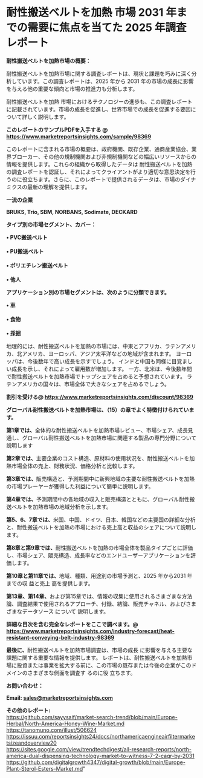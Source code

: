 # 耐性搬送ベルトを加熱 市場 2031 年までの需要に焦点を当てた 2025 年調査レポート

<strong><b>耐性搬送ベルトを加熱市場の概要：</b></strong>

耐性搬送ベルトを加熱市場に関する調査レポートは、現状と課題を巧みに深く分析しています。この調査レポートは、2025 年から 2031 年の市場の成長に影響を与える他の重要な傾向と市場の推進力も分析します。

耐性搬送ベルトを加熱 市場におけるテクノロジーの進歩も、この調査レポートに記載されています。市場の成長を促進し、世界市場での成長を促進する要因について詳しく説明します。

<strong>このレポートのサンプルPDFを入手する @ <a href=https://www.marketreportsinsights.com/sample/98369>https://www.marketreportsinsights.com/sample/98369</a></strong>

このレポートに含まれる市場の概要は、政府機関、既存企業、通商産業協会、業界ブローカー、その他の規制機関および非規制機関などの幅広いリソースからの情報を提供します。これらの組織から取得したデータは 耐性搬送ベルトを加熱 の調査レポートを認証し、それによってクライアントがより適切な意思決定を行うのに役立ちます。さらに、このレポートで提供されるデータは、市場のダイナミクスの最新の理解を提供します。

<strong>一流の企業</strong>

<strong><b>BRUKS, Trio, SBM, NORBANS, Sodimate, DECKARD</b></strong>

<strong><b>タイプ別の市場セグメント、カバー：</b></strong>

<strong>• PVC搬送ベルト<br><br>• PU搬送ベルト<br><br>• ポリエチレン搬送ベルト<br><br>• 他人</strong>

<strong><b>アプリケーション別の市場セグメントは、次のように分類できます。</b></strong>

<strong>• 車<br><br>• 食物<br><br>• 採掘</strong>

 地理的には、耐性搬送ベルトを加熱の市場には、中東とアフリカ、ラテンアメリカ、北アメリカ、ヨーロッパ、アジア太平洋などの地域が含まれます。 ヨーロッパは、今後数年で高い成長を示すでしょう。 インドと中国も同様に目覚ましい成長を示し、それによって雇用数が増加します。 一方、北米は、今後数年間で耐性搬送ベルトを加熱市場でトップシェアを占めると予想されています。 ラテンアメリカの国々は、市場全体で大きなシェアを占めるでしょう。

<strong>割引を受ける@ <a href=https://www.marketreportsinsights.com/discount/98369>https://www.marketreportsinsights.com/discount/98369</a></strong>

<strong><b>グローバル耐性搬送ベルトを加熱市場は、（15）の章でよく特徴付けられています。</b></strong>

<strong><b>第</b></strong><strong><b>1章では、</b></strong>全体的な耐性搬送ベルトを加熱市場レビュー、市場シェア、成長見通し、グローバル耐性搬送ベルトを加熱市場に関連する製品の専門分野について説明します

<strong><b>第2章では、</b></strong>主要企業のコスト構造、原材料の使用状況を、耐性搬送ベルトを加熱市場全体の売上、財務状況、価格分析と比較します。

<strong><b>第3章では、</b></strong>販売構造と、予測期間中に新興地域の主要な耐性搬送ベルトを加熱の市場プレーヤーが獲得した利益について簡単に説明します。

<strong><b>第4章では、</b></strong>予測期間中の各地域の収入と販売構造とともに、グローバル耐性搬送ベルトを加熱市場の地域分析を示します。

<strong><b>第5、6、7章では、</b></strong>米国、中国、ドイツ、日本、韓国などの主要国の詳細な分析と、耐性搬送ベルトを加熱の市場における売上高と収益のシェアについて説明します。

<strong><b>第8章と第9章では、</b></strong>耐性搬送ベルトを加熱の市場全体を製品タイプごとに評価し、市場シェア、販売構造、成長率などのエンドユーザーアプリケーションを評価します。

<strong><b>第10章と第11章では、</b></strong>地域、種類、用途別の市場予測と、2025 年から2031 年までの収 益と売上 高を提供します。

<strong><b>第13章、第14章、</b></strong>および第15章では、情報の収集に使用されるさまざまな方法論、調査結果で使用されるアプローチ、付録、結論、販売チャネル、およびさまざまなデータソース について 説明します。

<strong>詳細な目次を含む完全なレポートをここで調べます。@ <a href=https://www.marketreportsinsights.com/industry-forecast/heat-resistant-conveying-belt-industry-98369>https://www.marketreportsinsights.com/industry-forecast/heat-resistant-conveying-belt-industry-98369</a></strong>

<strong><b>最後に、</b></strong>耐性搬送ベルトを加熱市場調査は、市場の成長 に影響を</a>与える主要な課題に関する重要な情報を提供します。 レポートは、耐性搬送ベルトを加熱市場に投資または事業を拡大する前に、この市場の既存または今後の企業がこのドメインのさまざまな側面を調査す るのに役 立ちます。

<strong><b>お問い合わせ：</b></strong>

<strong>Email: </strong><a href=mailto:sales@marketreportsinsights.com><strong>sales@marketreportsinsights.com</strong></a>

<strong>その他のレポート:</strong>
<br>
<a href=https://github.com/sayysaif/market-search-trend/blob/main/Europe-Herbal/North-America-Honey-Wine-Market.md>https://github.com/sayysaif/market-search-trend/blob/main/Europe-Herbal/North-America-Honey-Wine-Market.md</a>
<br>
<a href=https://tanomuno.com/illust/506624>https://tanomuno.com/illust/506624</a>
<br>
<a href=https://issuu.com/reportsinsights24/docs/northamericaengineairfiltermarketsizeandoverview20>https://issuu.com/reportsinsights24/docs/northamericaengineairfiltermarketsizeandoverview20</a>
<br>
<a href=https://sites.google.com/view/trendtechdigest/all-research-reports/north-america-dual-dispensing-technology-market-to-witness-7-2-cagr-by-2031>https://sites.google.com/view/trendtechdigest/all-research-reports/north-america-dual-dispensing-technology-market-to-witness-7-2-cagr-by-2031</a>
<br>
<a href=https://github.com/digitalgrowth4347/digital-growth/blob/main/Europe-Plant-Sterol-Esters-Market.md>https://github.com/digitalgrowth4347/digital-growth/blob/main/Europe-Plant-Sterol-Esters-Market.md</a>"

